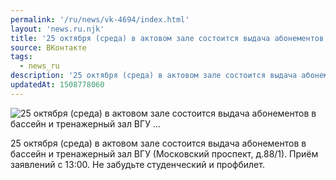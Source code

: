 ```yaml
---
permalink: '/ru/news/vk-4694/index.html'
layout: 'news.ru.njk'
title: '25 октября (среда) в актовом зале состоится выдача абонементов в бассейн и тренажерный зал ВГУ …'
source: ВКонтакте
tags:
  - news_ru
description: '25 октября (среда) в актовом зале состоится выдача абонементов в бассейн и тренажерный зал ВГУ …'
updatedAt: 1508778060
---
```

![25 октября (среда) в актовом зале состоится выдача абонементов в бассейн и тренажерный зал ВГУ …](https://sun9-63.userapi.com/impf/c837125/v837125937/54c32/ZWDADD6bncc.jpg?size=1280x698&quality=96&sign=5f04f0a1a429ec7f7372911aca29ff1c&c_uniq_tag=-oc8HMuxRgH_Gry2bdTFAM6VcFSyLoQ3gIpC3QZ8whQ&type=album)

25 октября (среда) в актовом зале состоится выдача абонементов в бассейн и тренажерный зал ВГУ (Московский проспект, д.88/1).
Приём заявлений с 13:00.
Не забудьте студенческий и профбилет.
